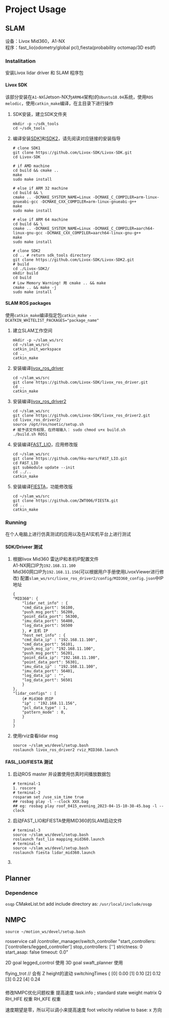 # Project Usage

## SLAM
设备：Livox Mid360，A1-NX   
程序：fast_lio(odometry/global pcl),fiesta(probability octomap/3D esdf)

### Instalitation
安装Livox lidar driver 和 SLAM 程序包
#### Livox SDK
该部分安装在`A1-NX`(Jetson-NX为`ARM64`架构)的`Ubuntu18.04`系统，使用`ROS melodic`，使用`catkin_make`编译，在主目录下进行操作
1. SDK安装，建立SDK文件夹
    ```
    mkdir -p ~/sdk_tools
    cd ~/sdk_tools
    ```
2. 编译安装[SDK1](https://github.com/Livox-SDK/Livox-SDK)和[SDK2](https://github.com/Livox-SDK/Livox-SDK2)，请先阅读对应链接的安装指导
    ```
    # clone SDK1
    git clone https://github.com/Livox-SDK/Livox-SDK.git
    cd Livox-SDK

    # if AMD machine
    cd build && cmake ..
    make
    sudo make install

    # else if ARM 32 machine
    cd build && \
    cmake .. -DCMAKE_SYSTEM_NAME=Linux -DCMAKE_C_COMPILER=arm-linux-gnueabi-gcc -DCMAKE_CXX_COMPILER=arm-linux-gnueabi-g++
    make
    sudo make install

    # else if ARM 64 machine
    cd build && \
    cmake .. -DCMAKE_SYSTEM_NAME=Linux -DCMAKE_C_COMPILER=aarch64-linux-gnu-gcc -DCMAKE_CXX_COMPILER=aarch64-linux-gnu-g++
    make
    sudo make install

    # clone SDK2
    cd .. # return sdk_tools directory
    git clone https://github.com/Livox-SDK/Livox-SDK2.git
    # build 
    cd ./Livox-SDK2/
    mkdir build
    cd build
    # Low Memory Warning! 用 cmake .. && make
    cmake .. && make -j
    sudo make install
    ```


#### SLAM ROS packages
使用`catkin_make`编译指定包`catkin_make -DCATKIN_WHITELIST_PACKAGES="package_name"`  
1. 建立SLAM工作空间
    ```
    mkdir -p ~/slam_ws/src
    cd ~/slam_ws/src
    catkin_init_workspace
    cd ..
    catkin_make
    ```
2. 安装编译[livox_ros_driver](https://github.com/Livox-SDK/livox_ros_driver)
    ```
    cd ~/slam_ws/src
    git clone https://github.com/Livox-SDK/livox_ros_driver.git
    cd ..
    catkin_make
    ```
3. 安装编译[livox_ros_driver2](https://github.com/Livox-SDK/livox_ros_driver2)
    ```
    cd ~/slam_ws/src
    git clone https://github.com/Livox-SDK/livox_ros_driver2.git
    cd livox_ros_driver2/
    source /opt/ros/noetic/setup.sh
    # 赋予该文件权限，在终端输入： sudo chmod u+x build.sh
    ./build.sh ROS1
    ```
4. 安装编译[FAST_LIO](https://github.com/hku-mars/FAST_LIO)，应用修改版
    ```
    cd ~/slam_ws/src
    git clone https://github.com/hku-mars/FAST_LIO.git
    cd FAST_LIO
    git submodule update --init
    cd ../..
    catkin_make
    ```
5. 安装编译[FIESTA](git@github.com:ZWT006/FIESTA.git)，功能修改版
    ```
    cd ~/slam_ws/src
    git clone https://github.com/ZWT006/FIESTA.git
    cd ..
    catkin_make
    ```

### Running
在个人电脑上进行仿真测试的应用以及在A1实机平台上进行测试

#### SDK/Driveer 测试
1. 根据livox Mid360 雷达IP和本机IP配置文件  
A1-NX网口IP为`192.168.11.100`  
Mid360网口IP为`192.168.11.156`(可以根据用户手册使用LivoxViewer进行修改)
配置`slam_ws/src/livox_ros_driver2/config/MID360_config.json`中IP地址
    ```
    {
    "MID360": {
        "lidar_net_info" : {
        "cmd_data_port": 56100,
        "push_msg_port": 56200,
        "point_data_port": 56300,
        "imu_data_port": 56400,
        "log_data_port": 56500
        }, # 主机 IP
        "host_net_info" : {
        "cmd_data_ip" : "192.168.11.100",
        "cmd_data_port": 56101,
        "push_msg_ip": "192.168.11.100",
        "push_msg_port": 56201,
        "point_data_ip": "192.168.11.100",
        "point_data_port": 56301,
        "imu_data_ip" : "192.168.11.100",
        "imu_data_port": 56401,
        "log_data_ip" : "",
        "log_data_port": 56501
        }
    },
    "lidar_configs" : [
        {# Mid360 的IP 
        "ip" : "192.168.11.156",
        "pcl_data_type" : 1,
        "pattern_mode" : 0,
        }
    ]
    }
    ```
2. 使用rviz查看lidar msg
    ```
    source ~/slam_ws/devel/setup.bash 
    roslaunch livox_ros_driver2 rviz_MID360.launch
    ```

#### FASL_LIO/FIESTA 测试
1. 启动ROS master 并设置使用仿真时间播放数据包
    ```
    # terminal·1
    1. roscore
    # terminal·2
    rosparam set /use_sim_time true
    ## rosbag play -l --clock XXX.bag
    ## eg: rosbag play roof_0415_evening_2023-04-15-10-38-45.bag -l --clock
    ``` 
2. 启动FAST_LIO和FIESTA使用MID360的SLAM启动文件
    ```
    # terminal·3
    source ~/slam_ws/devel/setup.bash
    roslaunch fast_lio mapping_mid360.launch
    # terminal·4
    source ~/slam_ws/devel/setup.bash
    roslaunch fiesta lidar_mid360.launch
    ```
3. 

#### 

## Planner

### Dependence

`osqp` CMakeList.txt add include directory as: `/usr/local/include/osqp`

## NMPC

```
source ~/motion_ws/devel/setup.bash
```

rosservice call /controller_manager/switch_controller "start_controllers: ['controllers/legged_controller']
stop_controllers: ['']
strictness: 0
start_asap: false
timeout: 0.0" 

2D goal legged_control 使用
3D goal swaft_planner 使用

flying_trot // 会有 Z height的波动
  switchingTimes
  {
    [0]     0.00
    [1]     0.10
    [2]     0.12
    [3]     0.22
    [4]     0.24

###
修改NMPC优化问题权重 提高速度
task.info
; standard state weight matrix
Q
RH_HFE 权重
RH_KFE 权重

速度期望是零，所以可以调小来提高速度
foot velocity relative to base: 
x 方向